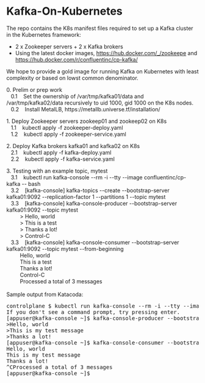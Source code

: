 # Kafka-On-Kubernetes
The repo contains the K8s manifest files required to set up a Kafka cluster in the Kubernetes framework:
* 2 x Zookeeper servers + 2 x Kafka brokers
* Using the latest docker images, https://hub.docker.com/_/zookeepe and https://hub.docker.com/r/confluentinc/cp-kafka/

We hope to provide a gold image for running Kafka on Kubernetes with least complexity or based on lowst common denominator.
<p>
0. Prelim or prep work <br>
&nbsp;&nbsp; 0.1 &nbsp;&nbsp; Set the ownership of /var/tmp/kafka01/data and /var/tmp/kafka02/data recursively to uid 1000, gid 1000 on the K8s nodes. <br>
&nbsp;&nbsp; 0.2 &nbsp;&nbsp; Install MetalLB, https://metallb.universe.tf/installation/
<p>
1. Deploy Zookeeper servers zookeep01 and zookeep02 on K8s <br>
&nbsp;&nbsp; 1.1 &nbsp;&nbsp; kubectl apply -f zookeeper-deploy.yaml <br>
&nbsp;&nbsp; 1.2 &nbsp;&nbsp; kubectl apply -f zookeeper-service.yaml <br>
<p>
2. Deploy Kafka brokers kafka01 and kafka02 on K8s <br>
&nbsp;&nbsp; 2.1 &nbsp;&nbsp; kubectl apply -f kafka-deploy.yaml <br>
&nbsp;&nbsp; 2.2 &nbsp;&nbsp; kubectl apply -f kafka-service.yaml <br>
<p>
3. Testing with an example topic, mytest <br>
&nbsp;&nbsp; 3.1 &nbsp;&nbsp; kubectl run kafka-console --rm -i --tty --image confluentinc/cp-kafka -- bash <br>
&nbsp;&nbsp; 3.2 &nbsp;&nbsp; [kafka-console] kafka-topics --create --bootstrap-server kafka01:9092 --replication-factor 1 --partitions 1 --topic mytest <br>
&nbsp;&nbsp; 3.3 &nbsp;&nbsp; [kafka-console] kafka-console-producer --bootstrap-server kafka01:9092 --topic mytest <br>
&nbsp;&nbsp;&nbsp;&nbsp;&nbsp;&nbsp;&nbsp;&nbsp; > Hello, world <br>
&nbsp;&nbsp;&nbsp;&nbsp;&nbsp;&nbsp;&nbsp;&nbsp; > This is a test <br>
&nbsp;&nbsp;&nbsp;&nbsp;&nbsp;&nbsp;&nbsp;&nbsp; > Thanks a lot! <br>
&nbsp;&nbsp;&nbsp;&nbsp;&nbsp;&nbsp;&nbsp;&nbsp; > Control-C <br>
&nbsp;&nbsp; 3.3 &nbsp;&nbsp; [kafka-console] kafka-console-consumer --bootstrap-server kafka01:9092 --topic mytest --from-beginning <br>
&nbsp;&nbsp;&nbsp;&nbsp;&nbsp;&nbsp;&nbsp;&nbsp; Hello, world <br>
&nbsp;&nbsp;&nbsp;&nbsp;&nbsp;&nbsp;&nbsp;&nbsp; This is a test <br>
&nbsp;&nbsp;&nbsp;&nbsp;&nbsp;&nbsp;&nbsp;&nbsp; Thanks a lot! <br>
&nbsp;&nbsp;&nbsp;&nbsp;&nbsp;&nbsp;&nbsp;&nbsp; Control-C <br>
&nbsp;&nbsp;&nbsp;&nbsp;&nbsp;&nbsp;&nbsp;&nbsp; Processed a total of 3 messages <br>
<br>
Sample output from Katacoda:
<pre>
controlplane $ kubectl run kafka-console --rm -i --tty --image confluentinc/cp-kafka -- bash
If you don't see a command prompt, try pressing enter.
[appuser@kafka-console ~]$ kafka-console-producer --bootstrap-server kafka01:9092 --topic mytest
>Hello, world
>This is my test message
>Thanks a lot!
[appuser@kafka-console ~]$ kafka-console-consumer --bootstrap-server kafka01:9092 --topic mytest --from-beginning
Hello, world
This is my test message
Thanks a lot!
^CProcessed a total of 3 messages
[appuser@kafka-console ~]$
</pre>
   
